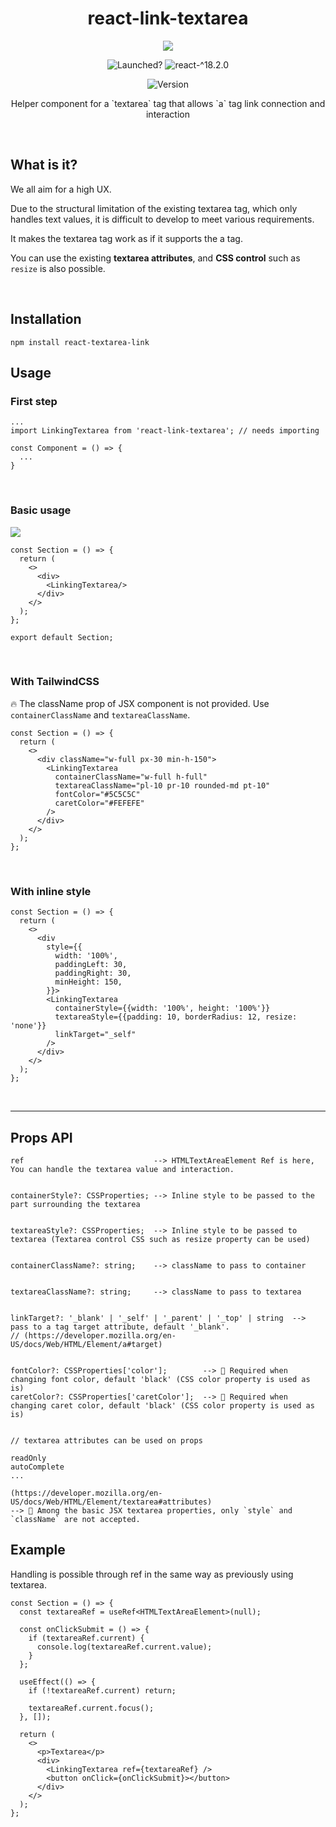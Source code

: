 <h1 align="center">react-link-textarea</h1>
  
<p align="center">
<img src="https://github.com/Hal-ang/react-link-textarea/assets/68503014/c1a279f1-bb73-425d-a50e-718325c16657" />

<p align="center">
<img alt="Launched?" src="https://img.shields.io/badge/typescript-yes-green.svg" />
<img alt="react-^18.2.0" src="https://img.shields.io/badge/react-^18.2.0-3f72af" />
</p>

<p align="center">
<img alt="Version" src="https://img.shields.io/badge/version-v1.1.3-blue.svg?cacheSeconds=2592000" />

<br>
<p align="center">Helper component for a `textarea` tag that allows `a` tag link connection and interaction</p>

<br>

## What is it?

We all aim for a high UX.

Due to the structural limitation of the existing textarea tag, which only handles text values, it is difficult to develop to meet various requirements.

It makes the textarea tag work as if it supports the a tag.

You can use the existing **textarea attributes**, and **CSS control** such as `resize` is also possible.

<br>

## Installation

```
npm install react-textarea-link
```

## Usage

### First step

```JSX
...
import LinkingTextarea from 'react-link-textarea'; // needs importing

const Component = () => {
  ...
}
```

<br>

### Basic usage

<img src="https://github.com/codestates/soundWave_Server/assets/68503014/4739a9fc-e97e-4bbf-a0da-702509f7a33a"/>

<br>

```JSX
const Section = () => {
  return (
    <>
      <div>
        <LinkingTextarea/>
      </div>
    </>
  );
};

export default Section;
```

<br>

### With TailwindCSS

🔥 The className prop of JSX component is not provided.
Use `containerClassName` and `textareaClassName`.

```JSX
const Section = () => {
  return (
    <>
      <div className="w-full px-30 min-h-150">
        <LinkingTextarea
          containerClassName="w-full h-full"
          textareaClassName="pl-10 pr-10 rounded-md pt-10"
          fontColor="#5C5C5C"
          caretColor="#FEFEFE"
        />
      </div>
    </>
  );
};
```

<br>

### With inline style

```JSX
const Section = () => {
  return (
    <>
      <div
        style={{
          width: '100%',
          paddingLeft: 30,
          paddingRight: 30,
          minHeight: 150,
        }}>
        <LinkingTextarea
          containerStyle={{width: '100%', height: '100%'}}
          textareaStyle={{padding: 10, borderRadius: 12, resize: 'none'}}
          linkTarget="_self"
        />
      </div>
    </>
  );
};
```

<br>

---

## Props API

```
ref                             --> HTMLTextAreaElement Ref is here, You can handle the textarea value and interaction.


containerStyle?: CSSProperties; --> Inline style to be passed to the part surrounding the textarea


textareaStyle?: CSSProperties;  --> Inline style to be passed to textarea (Textarea control CSS such as resize property can be used)


containerClassName?: string;    --> className to pass to container


textareaClassName?: string;     --> className to pass to textarea


linkTarget?: '_blank' | '_self' | '_parent' | '_top' | string  --> pass to a tag target attribute, default '_blank'.
// (https://developer.mozilla.org/en-US/docs/Web/HTML/Element/a#target)


fontColor?: CSSProperties['color'];        --> 🚨 Required when changing font color, default 'black' (CSS color property is used as is)
caretColor?: CSSProperties['caretColor'];  --> 🚨 Required when changing caret color, default 'black' (CSS color property is used as is)


// textarea attributes can be used on props

readOnly
autoComplete
...

(https://developer.mozilla.org/en-US/docs/Web/HTML/Element/textarea#attributes)
--> 🚨 Among the basic JSX textarea properties, only `style` and `className` are not accepted.

```

## Example

Handling is possible through ref in the same way as previously using textarea.

```JSX
const Section = () => {
  const textareaRef = useRef<HTMLTextAreaElement>(null);

  const onClickSubmit = () => {
    if (textareaRef.current) {
      console.log(textareaRef.current.value);
    }
  };

  useEffect(() => {
    if (!textareaRef.current) return;

    textareaRef.current.focus();
  }, []);

  return (
    <>
      <p>Textarea</p>
      <div>
        <LinkingTextarea ref={textareaRef} />
        <button onClick={onClickSubmit}></button>
      </div>
    </>
  );
};
```
